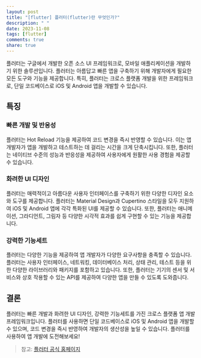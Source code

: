 ```yaml
---
layout: post
title: "[flutter] 플러터(flutter)란 무엇인가?"
description: " "
date: 2023-11-08
tags: [flutter]
comments: true
share: true
---
```


플러터는 구글에서 개발한 오픈 소스 UI 프레임워크로, 모바일 애플리케이션을 개발하기 위한 솔루션입니다. 플러터는 아름답고 빠른 앱을 구축하기 위해 개발자에게 필요한 모든 도구와 기능을 제공합니다. 특히, 플러터는 크로스 플랫폼 개발을 위한 프레임워크로, 단일 코드베이스로 iOS 및 Android 앱을 개발할 수 있습니다.

## 특징

### 빠른 개발 및 반응성

플러터는 Hot Reload 기능을 제공하여 코드 변경을 즉시 반영할 수 있습니다. 이는 앱 개발자가 앱을 개발하고 테스트하는 데 걸리는 시간을 크게 단축시킵니다. 또한, 플러터는 네이티브 수준의 성능과 반응성을 제공하여 사용자에게 원활한 사용 경험을 제공할 수 있습니다.

### 화려한 UI 디자인

플러터는 매력적이고 아름다운 사용자 인터페이스를 구축하기 위한 다양한 디자인 요소와 도구를 제공합니다. 플러터는 Material Design과 Cupertino 스타일을 모두 지원하여 iOS 및 Android 앱에 각각 특화된 UI를 제공할 수 있습니다. 또한, 플러터는 애니메이션, 그라디언트, 그림자 등 다양한 시각적 효과를 쉽게 구현할 수 있는 기능을 제공합니다.

### 강력한 기능세트

플러터는 다양한 기능을 제공하여 앱 개발자가 다양한 요구사항을 충족할 수 있습니다. 플러터는 사용자 인터페이스, 네트워킹, 데이터베이스 처리, 상태 관리, 테스트 등을 위한 다양한 라이브러리와 패키지를 포함하고 있습니다. 또한, 플러터는 기기의 센서 및 서비스와 상호 작용할 수 있는 API를 제공하여 다양한 앱을 만들 수 있도록 도와줍니다.

## 결론

플러터는 빠른 개발과 화려한 UI 디자인, 강력한 기능세트를 가진 크로스 플랫폼 앱 개발 프레임워크입니다. 플러터를 사용하면 단일 코드베이스로 iOS 및 Android 앱을 개발할 수 있으며, 코드 변경을 즉시 반영하여 개발자의 생산성을 높일 수 있습니다. 플러터를 사용하여 앱 개발에 도전해보세요!

> 참고: [플러터 공식 홈페이지](https://flutter.dev)